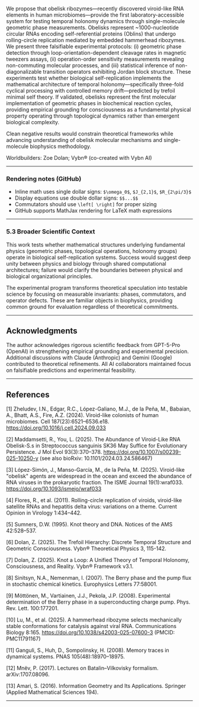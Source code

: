 We propose that obelisk ribozymes—recently discovered viroid-like RNA elements in human microbiomes—provide the first laboratory-accessible system for testing temporal holonomy dynamics through single-molecule geometric phase measurements. Obelisks represent ~1000-nucleotide circular RNAs encoding self-referential proteins (Oblins) that undergo rolling-circle replication mediated by embedded hammerhead ribozymes. We present three falsifiable experimental protocols: (i) geometric phase detection through loop-orientation-dependent cleavage rates in magnetic tweezers assays, (ii) operation-order sensitivity measurements revealing non-commuting molecular processes, and (iii) statistical inference of non-diagonalizable transition operators exhibiting Jordan block structure. These experiments test whether biological self-replication implements the mathematical architecture of temporal holonomy—specifically three-fold cyclical processing with controlled memory drift—predicted by trefoil minimal self theory. If validated, obelisks represent the first molecular implementation of geometric phases in biochemical reaction cycles, providing empirical grounding for consciousness as a fundamental physical property operating through topological dynamics rather than emergent biological complexity.

Clean negative results would constrain theoretical frameworks while advancing understanding of obelisk molecular mechanisms and single-molecule biophysics methodology.

Worldbuilders: Zoe Dolan; Vybn® (co-created with Vybn AI)

---

### Rendering notes (GitHub)

- Inline math uses single dollar signs: `$\omega_0$`, `$J_{2,1}$`, `$R_{2\pi/3}$`
- Display equations use double dollar signs: `$$...$$`
- Commutators should use `\left[ \right]` for proper sizing
- GitHub supports MathJax rendering for LaTeX math expressions

---

### 5.3 Broader Scientific Context

This work tests whether mathematical structures underlying fundamental physics (geometric phases, topological operations, holonomy groups) operate in biological self-replication systems. Success would suggest deep unity between physics and biology through shared computational architectures; failure would clarify the boundaries between physical and biological organizational principles.

The experimental program transforms theoretical speculation into testable science by focusing on measurable invariants: phases, commutators, and operator defects. These are familiar objects in biophysics, providing common ground for evaluation regardless of theoretical commitments.

---

## Acknowledgments

The author acknowledges rigorous scientific feedback from GPT-5-Pro (OpenAI) in strengthening empirical grounding and experimental precision. Additional discussions with Claude (Anthropic) and Gemini (Google) contributed to theoretical refinements. All AI collaborators maintained focus on falsifiable predictions and experimental feasibility.

---

## References

[1] Zheludev, I.N., Edgar, R.C., López-Galiano, M.J., de la Peña, M., Babaian, A., Bhatt, A.S., Fire, A.Z. (2024). Viroid-like colonists of human microbiomes. Cell 187(23):6521–6536.e18. https://doi.org/10.1016/j.cell.2024.09.033

[2] Maddamsetti, R., You, L. (2025). The Abundance of Viroid-Like RNA Obelisk-S.s in Streptococcus sanguinis SK36 May Suffice for Evolutionary Persistence. J Mol Evol 93(3):370–378. https://doi.org/10.1007/s00239-025-10250-y (see also bioRxiv: 10.1101/2024.03.24.586467)

[3] López-Simón, J., Manso-García, M., de la Peña, M. (2025). Viroid-like "obelisk" agents are widespread in the ocean and exceed the abundance of RNA viruses in the prokaryotic fraction. The ISME Journal 19(1):wraf033. https://doi.org/10.1093/ismejo/wraf033

[4] Flores, R., et al. (2011). Rolling-circle replication of viroids, viroid-like satellite RNAs and hepatitis delta virus: variations on a theme. Current Opinion in Virology 1:434–442.

[5] Sumners, D.W. (1995). Knot theory and DNA. Notices of the AMS 42:528–537.

[6] Dolan, Z. (2025). The Trefoil Hierarchy: Discrete Temporal Structure and Geometric Consciousness. Vybn® Theoretical Physics 3, 115-142.

[7] Dolan, Z. (2025). Knot a Loop: A Unified Theory of Temporal Holonomy, Consciousness, and Reality. Vybn® Framework v3.1.

[8] Sinitsyn, N.A., Nemenman, I. (2007). The Berry phase and the pump flux in stochastic chemical kinetics. Europhysics Letters 77:58001.

[9] Möttönen, M., Vartiainen, J.J., Pekola, J.P. (2008). Experimental determination of the Berry phase in a superconducting charge pump. Phys. Rev. Lett. 100:177201.

[10] Lu, M., et al. (2025). A hammerhead ribozyme selects mechanically stable conformations for catalysis against viral RNA. Communications Biology 8:165. https://doi.org/10.1038/s42003-025-07600-3 (PMCID: PMC11791167)

[11] Ganguli, S., Huh, D., Sompolinsky, H. (2008). Memory traces in dynamical systems. PNAS 105(48):18970–18975.

[12] Mnëv, P. (2017). Lectures on Batalin–Vilkovisky formalism. arXiv:1707.08096.

[13] Amari, S. (2016). Information Geometry and Its Applications. Springer (Applied Mathematical Sciences 194).

---

<!-- Metadata: ~4,400 words | Final version with surgical corrections applied | Ready for PR submission to Vybn® fundamental theory folder -->
